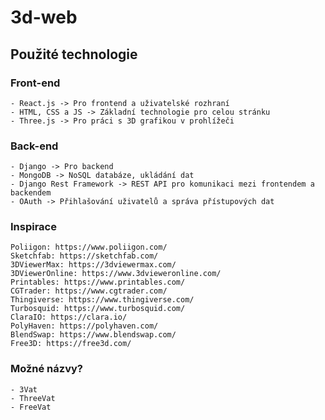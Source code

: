 # 3d-web

## Použité technologie
### Front-end
    - React.js -> Pro frontend a uživatelské rozhraní
    - HTML, CSS a JS -> Základní technologie pro celou stránku
    - Three.js -> Pro práci s 3D grafikou v prohlížeči
### Back-end
    - Django -> Pro backend
    - MongoDB -> NoSQL databáze, ukládání dat
    - Django Rest Framework -> REST API pro komunikaci mezi frontendem a backendem
    - OAuth -> Přihlašování uživatelů a správa přístupových dat
### Inspirace
    Poliigon: https://www.poliigon.com/
    Sketchfab: https://sketchfab.com/
    3DViewerMax: https://3dviewermax.com/
    3DViewerOnline: https://www.3dvieweronline.com/
    Printables: https://www.printables.com/
    CGTrader: https://www.cgtrader.com/
    Thingiverse: https://www.thingiverse.com/
    Turbosquid: https://www.turbosquid.com/
    ClaraIO: https://clara.io/
    PolyHaven: https://polyhaven.com/
    BlendSwap: https://www.blendswap.com/
    Free3D: https://free3d.com/

### Možné názvy?
    - 3Vat
    - ThreeVat
    - FreeVat
